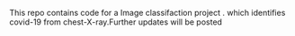 This repo contains code for a Image classifaction project . which identifies covid-19 from chest-X-ray.Further updates will be posted

